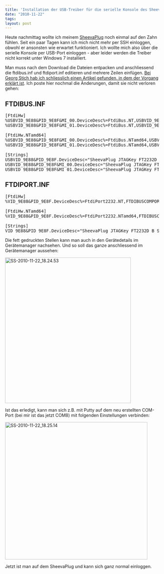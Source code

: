 ```yaml
---
title: 'Installation der USB-Treiber für die serielle Konsole des SheevaPlug unter Windows 7'
date: "2010-11-22"
tags: 
layout: post
---
```

Heute nachmittag wollte ich meinem <a href="http://de.wikipedia.org/wiki/SheevaPlug">SheevaPlug</a> noch einmal auf den Zahn fühlen. Seit ein paar Tagen kann ich mich nicht mehr per SSH einloggen, obwohl er ansonsten wie erwartet funktioniert. Ich wollte mich also über die serielle Konsole per USB-Port einloggen - aber leider werden die Treiber nicht korrekt unter Windows 7 installiert.

Man muss nach dem Download die Dateien entpacken und anschliessend die ftdibus.inf und ftdiport.inf editieren und mehrere Zeilen einfügen. <a href="http://www.georg-stich.de/index.php?option=com_content&amp;view=article&amp;id=54:ftdi-change&amp;catid=34:soft&amp;Itemid=61">Bei Georg Stich hab ich schliesslich einen Artikel gefunden, in dem der Vorgang erklärt ist</a>. Ich poste hier nochmal die Änderungen, damit sie nicht verloren gehen:

FTDIBUS.INF
-----------

<pre class="brush: bash">
[FtdiHw]
%USBVID_9E88&PID_9E8F&MI_00.DeviceDesc%=FtdiBus.NT,USBVID_9E88&PID_9E8F&MI_00
%USBVID_9E88&PID_9E8F&MI_01.DeviceDesc%=FtdiBus.NT,USBVID_9E88&PID_9E8F&MI_01

[FtdiHw.NTamd64]
%USBVID_9E88&PID_9E8F&MI_00.DeviceDesc%=FtdiBus.NTamd64,USBVID_9E88&PID_9E8F&MI_00
%USBVID_9E88&PID_9E8F&MI_01.DeviceDesc%=FtdiBus.NTamd64,USBVID_9E88&PID_9E8F&MI_01

[Strings]
USBVID_9E88&PID_9E8F.DeviceDesc="SheevaPlug JTAGKey FT2232D B"
USBVID_9E88&PID_9E8F&MI_00.DeviceDesc="SheevaPlug JTAGKey FT2232D B Port A"
USBVID_9E88&PID_9E8F&MI_01.DeviceDesc="SheevaPlug JTAGKey FT2232D B Port B"
</pre>

FTDIPORT.INF
------------

<pre class="brush: bash">
[FtdiHw]
%VID_9E88&PID_9E8F.DeviceDesc%=FtdiPort2232.NT,FTDIBUSCOMPORT&VID_9E88&PID_9E8F

[FtdiHw.NTamd64]
%VID_9E88&PID_9E8F.DeviceDesc%=FtdiPort2232.NTamd64,FTDIBUSCOMPORT&VID_9E88&PID_9E8F

[Strings]
VID_9E88&PID_9E8F.DeviceDesc="SheevaPlug JTAGKey FT2232D B Serial Port"
</pre>

Die fett gedruckten Stellen kann man auch in den Gerätedetails im Gerätemanager nachsehen. Und so soll das ganze anschliessend im Gerätemanager aussehen:

<a href="http://www.flickr.com/photos/cringe/5199003440/" title="SS-2010-11-22_18.24.53 by cringe, on Flickr"><img src="http://farm5.static.flickr.com/4154/5199003440_da8e036ec6.jpg" height="475" alt="SS-2010-11-22_18.24.53" width="412" /></a>

Ist das erledigt, kann man sich z.B. mit Putty auf dem neu erstellten COM-Port (bei mir ist das jetzt COM8) mit folgenden Einstellungen verbinden:

<a href="http://www.flickr.com/photos/cringe/5198410029/" title="SS-2010-11-22_18.25.14 by cringe, on Flickr"><img src="http://farm5.static.flickr.com/4144/5198410029_06b4b4b988.jpg" height="448" alt="SS-2010-11-22_18.25.14" width="466" /></a>

Jetzt ist man auf dem SheevaPlug und kann sich ganz normal einloggen.
